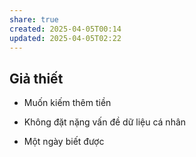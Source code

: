```yaml
---
share: true
created: 2025-04-05T00:14
updated: 2025-04-05T02:22
---
```

## Giả thiết
- Muốn kiếm thêm tiền
- Không đặt nặng vấn đề dữ liệu cá nhân

- Một ngày biết được